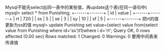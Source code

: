 Mysql不能先select出同一表中的某些值，再update这个表(在同一语句中)
mysql> select * from Punishing;
+------+-------+
| id   | value |
+------+-------+
| rt   |   720 |
| ss   |     5 |
| se   |     3 |
| sy   |    10 |
| sf   |     5 |
+------+-------+
把rt的值更新为ss的值
mysql> update Punishing set value=(select value from(select value from Punishing where id='ss')t1)where i
d='rt';
Query OK, 0 rows affected (0.00 sec)
Rows matched: 1  Changed: 0  Warnings: 0
要用中间表来传递值
